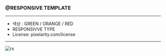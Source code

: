 ### @RESPONSIVE TEMPLATE

------

- 색상 :  GREEN / ORANGE / RED
- RESPONSIVVE TYPE
- License: pixelarity.com/license

------

![rs](https://github.com/user-attachments/assets/edf27201-9758-4362-9df3-3516559868fc)
